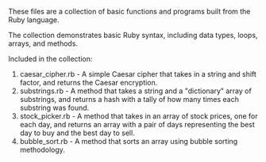 These files are a collection of basic functions and programs built from the Ruby language.

The collection demonstrates basic Ruby syntax, including data types, loops, arrays, and methods.

Included in the collection:
1. caesar_cipher.rb - A simple Caesar cipher that takes in a string and shift factor, and returns the Caesar encryption.
2. substrings.rb - A method that takes a string and a "dictionary" array of substrings, and returns a hash with a tally of how many times each substring was found.
3. stock_picker.rb - A method that takes in an array of stock prices, one for each day, and returns an array with a pair of days representing the best day to buy and the best day to sell.
4. bubble_sort.rb - A method that sorts an array using bubble sorting methodology.
